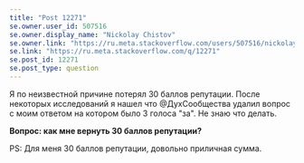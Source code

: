 ```yaml
---
title: "Post 12271"
se.owner.user_id: 507516
se.owner.display_name: "Nickolay Chistov"
se.owner.link: "https://ru.meta.stackoverflow.com/users/507516/nickolay-chistov"
se.link: "https://ru.meta.stackoverflow.com/q/12271"
se.post_id: 12271
se.post_type: question
---
```

<p>Я по неизвестной причине потерял 30 баллов репутации. После некоторых исследований я нашел что @ДухСообщества удалил вопрос с моим ответом на котором было 3 голоса &quot;за&quot;. Не знаю что делать.</p>
<p><strong>Вопрос: как мне вернуть 30 баллов репутации?</strong></p>
<p>PS: Для меня 30 баллов репутации, довольно приличная сумма.</p>
